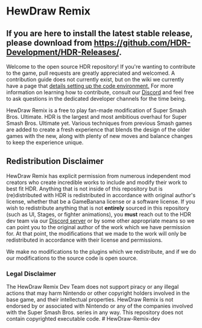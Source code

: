 
# HewDraw Remix

## If you are here to install the latest stable release, please download from https://github.com/HDR-Development/HDR-Releases/.

Welcome to the open source HDR repository! If you're wanting to contribute to the game, pull requests are greatly appreciated and welcomed. A contribution guide does not currently exist, but on the wiki we currently have a page that [details setting up the code environment.](https://github.com/HDR-Development/HewDraw-Remix/wiki/The-Environment) For more information on learning how to contribute, consult our [Discord](https://discord.gg/hdr) and feel free to ask questions in the dedicated developer channels for the time being.

HewDraw Remix is a free to play fan-made modification of Super Smash Bros. Ultimate. HDR is the largest and most ambitious overhaul for Super Smash Bros. Ultimate yet. Various techniques from previous Smash games are added to create a fresh experience that blends the design of the older games with the new, along with plenty of new moves and balance changes to keep the experience unique.

## Redistribution Disclaimer
HewDraw Remix has explicit permission from numerous independent mod creators who create incredible works to include and modify their work to best fit HDR. Anything that is not inside of this repository but is (re)distributed with HDR is redistributed in accordance with original author's license, whether that be a GameBanana license or a software license. If you wish to redistribute anything that is not **entirely** sourced in this repository (such as UI, Stages, or fighter animations), you **must** reach out to the HDR dev team via our [Discord server](https://discord.gg/hdr) or by some other appropriate means so we can point you to the original author of the work which we have permission for. At that point, the modifications that we made to the work will only be redistributed in accordance with their license and permissions.

We make no modifications to the plugins which we redistribute, and if we do our modifications to the source code is open source.

### Legal Disclaimer 
The HewDraw Remix Dev Team does not support piracy or any illegal actions that may harm Nintendo or other copyright holders involved in the base game, and their intellectual properties. HewDraw Remix is not endorsed by or associated with Nintendo or any of the companies involved with the Super Smash Bros. series in any way. This repository does not contain copyrighted executable code.
#   H e w D r a w - R e m i x - d e v  
 